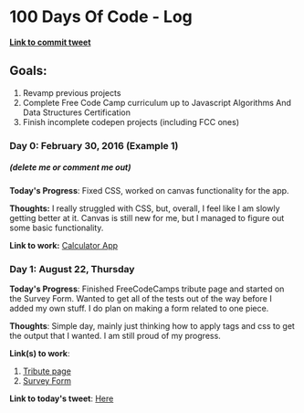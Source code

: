 # 100 Days Of Code - Log

[**Link to commit tweet**](https://twitter.com/scmyers02/status/1164367219796697088?s=20)

## Goals:

1. Revamp previous projects
2. Complete Free Code Camp curriculum up to Javascript Algorithms And Data Structures Certification
3. Finish incomplete codepen projects (including FCC ones)

### Day 0: February 30, 2016 (Example 1)

##### (delete me or comment me out)

**Today's Progress**: Fixed CSS, worked on canvas functionality for the app.

**Thoughts:** I really struggled with CSS, but, overall, I feel like I am slowly getting better at it. Canvas is still new for me, but I managed to figure out some basic functionality.

**Link to work:** [Calculator App](http://www.example.com)

### Day 1: August 22, Thursday

**Today's Progress**: Finished FreeCodeCamps tribute page and started on the Survey Form. Wanted to get all of the tests out of the way before I added my own stuff. I do plan on making a form related to one piece.

**Thoughts**: Simple day, mainly just thinking how to apply tags and css to get the output that I wanted. I am still proud of my progress.

**Link(s) to work**: 

1. [Tribute page](https://t.co/Ts6VKZB9LO?amp=1)
2. [Survey Form](https://codepen.io/semyers189/pen/XWrpKMY)

**Link to today's tweet**: [Here](https://twitter.com/scmyers02/status/1164588481156440065?s=20)
